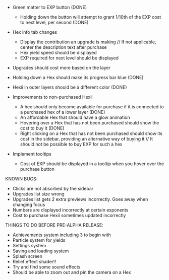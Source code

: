 - Green matter to EXP button (DONE)
	* Holding down the button will attempt to grant 1/10th of the EXP cost to next level, per second (DONE)
	
- Hex info tab changes
	* Display the contribution an upgrade is making
		// If not applicable, center the description text after purchase	
	* Hex yield speed should be displayed
    * EXP required for next level should be displayed

- Upgrades should cost more based on the layer
- Holding down a Hex should make its progress bar blue (DONE)
- Hexii in outer layers should be a different color (DONE)
- Improvements to non-purchased Hexii
	* A hex should only become available for purchase if it is connected to a purchased hex of a lower layer (DONE)
	* An affordable Hex that should have a glow animation
	* Hovering over a Hex that has not been purchased should show the cost to buy it (DONE)
	* Right clicking on a Hex that has not been purchased should show its cost in the sidebar, providing an alternative way of buying it
		// It should not be possible to buy EXP for such a hex

- Implement tooltips
    * Cost of EXP should be displayed in a tooltip when you hover over the purchase button
    

KNOWN BUGS:

* Clicks are not absorbed by the sidebar
* Upgrades list size wrong
* Upgrades list gets 2 extra previews incorrectly. Goes away when changing focus
* Numbers are displayed incorrectly at certain exponents
* Cost to purchase Hexii sometimes updated incorrectly


THINGS TO DO BEFORE PRE-ALPHA RELEASE:

- Achievements system including 3 to begin with
- Particle system for yields
- Settings system
- Saving and loading system
- Splash screen
- Relief effect shader!!
- Try and find some sound effects
- Should be able to zoom out and pin the camera on a Hex